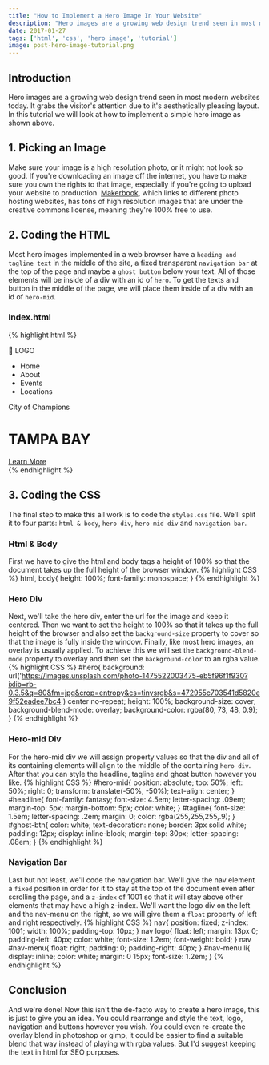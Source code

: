 ```yaml
---
title: "How to Implement a Hero Image In Your Website"
description: "Hero images are a growing web design trend seen in most modern websites today. It grabs the visitor's attention due to it's aesthetically pleasing layout. In this tutorial we will look at how to implement a simple hero image."
date: 2017-01-27
tags: ['html', 'css', 'hero image', 'tutorial']
image: post-hero-image-tutorial.png
---
```

## Introduction
Hero images are a growing web design trend seen in most modern websites today. It grabs the visitor's attention due to it's aesthetically pleasing layout. In this tutorial we will look at how to implement a simple hero image as shown above.

## 1. Picking an Image
Make sure your image is a high resolution photo, or it might not look so good. If you're downloading an image off the internet, you have to make sure you own the rights to that image, especially if you're going to upload your website to production. [Makerbook][makerbook], which links to different photo hosting websites, has tons of high resolution images that are under the creative commons license, meaning they're 100% free to use.

[makerbook]: http://makerbook.net/

## 2. Coding the HTML
Most hero images implemented in a web browser have a `heading and tagline text` in the middle of the site, a fixed transparent `navigation bar` at the top of the page and maybe a `ghost button` below your text. All of those elements will be inside of a div with an id of `hero`. To get the texts and button in the middle of the page, we will place them inside of a div with an id of `hero-mid`.

### Index.html
{% highlight html %}
<!DOCTYPE html>
<html lang="en">
<head>
    <meta charset="UTF-8">
    <title>Hero Image Tutorial</title>
    <link rel="stylesheet" href="https://cdnjs.cloudflare.com/ajax/libs/normalize/4.0.0/normalize.min.css">
    <link rel="stylesheet" href="styles.css">
</head>
<body>
    <div id="hero">
        <nav>
            <logo>&#127796; LOGO</logo>
            <ul id="nav-menu">
                <li>Home</li>
                <li>About</li>
                <li>Events</li>
                <li>Locations</li>
            </ul>
        </nav>
        <div id="hero-mid">
            <p id="tagline">City of Champions</p>
            <h1 id="headline">TAMPA BAY</h1>
            <a id="ghost-btn" href="#">Learn More</a>
        </div>
    </div>
</body>
</html>
{% endhighlight %}

## 3. Coding the CSS
The final step to make this all work is to code the `styles.css` file. We'll split it to four parts: `html & body`, `hero div`, `hero-mid div` and `navigation bar`.

### Html & Body
First we have to give the html and body tags a height of 100% so that the document takes up the full height of the browser window.
{% highlight CSS %}
html, body{
    height: 100%;
    font-family: monospace;
}
{% endhighlight %}

### Hero Div
Next, we'll take the hero div, enter the url for the image and keep it centered. Then we want to set the height to 100% so that it takes up the full height of the browser and also set the `background-size` property to cover so that the image is fully inside the window. Finally, like most hero images, an overlay is usually applied. To achieve this we will set the `background-blend-mode` property to overlay and then set the `background-color` to an rgba value.
{% highlight CSS %}
#hero{
    background: url('https://images.unsplash.com/photo-1475522003475-eb5f96f1f930?ixlib=rb-0.3.5&q=80&fm=jpg&crop=entropy&cs=tinysrgb&s=472955c703541d5820e9f52eadee7bc4') center no-repeat;
    height: 100%;
    background-size: cover;
    background-blend-mode: overlay;
    background-color: rgba(80, 73, 48, 0.9);
}
{% endhighlight %}

### Hero-mid Div
For the hero-mid div we will assign property values so that the div and all of its containing elements will align to the middle of the containing `hero div`. After that you can style the headline, tagline and ghost button however you like.
{% highlight CSS %}
#hero-mid{
    position: absolute;
    top: 50%;
    left: 50%;
    right: 0;
    transform: translate(-50%, -50%);
    text-align: center;
}
#headline{
    font-family: fantasy;
    font-size: 4.5em;
    letter-spacing: .09em;
    margin-top: 5px;
    margin-bottom: 5px;
    color: white;
}
#tagline{
    font-size: 1.5em;
    letter-spacing: .2em;
    margin: 0;
    color: rgba(255,255,255,.9);
}
#ghost-btn{
    color: white;
    text-decoration: none;
    border: 3px solid white;
    padding: 12px;
    display: inline-block;
    margin-top: 30px;
    letter-spacing: .08em;
}
{% endhighlight %}

### Navigation Bar
Last but not least, we'll code the navigation bar. We'll give the nav element a `fixed` position in order for it to stay at the top of the document even after scrolling the page, and a `z-index` of 1001 so that it will stay above other elements that may have a high z-index. We'll want the logo div on the left and the nav-menu on the right, so we will give them a `float` property of left and right respectively.
{% highlight CSS %}
nav{
    position: fixed;
    z-index: 1001;
    width: 100%;
    padding-top: 10px;
}
nav logo{
    float: left;
    margin: 13px 0;
    padding-left: 40px;
    color: white;
    font-size: 1.2em;
    font-weight: bold;
}
nav #nav-menu{
    float: right;
    padding: 0;
    padding-right: 40px;
}
#nav-menu li{
    display: inline;
    color: white;
    margin: 0 15px;
    font-size: 1.2em;
}
{% endhighlight %}
## Conclusion
And we're done! Now this isn't the de-facto way to create a hero image, this is just to give you an idea. You could rearrange and style the text, logo, navigation and buttons however you wish. You could even re-create the overlay blend in photoshop or gimp, it could be easier to find a suitable blend that way instead of playing with rgba values. But I'd suggest keeping the text in html for SEO purposes.
